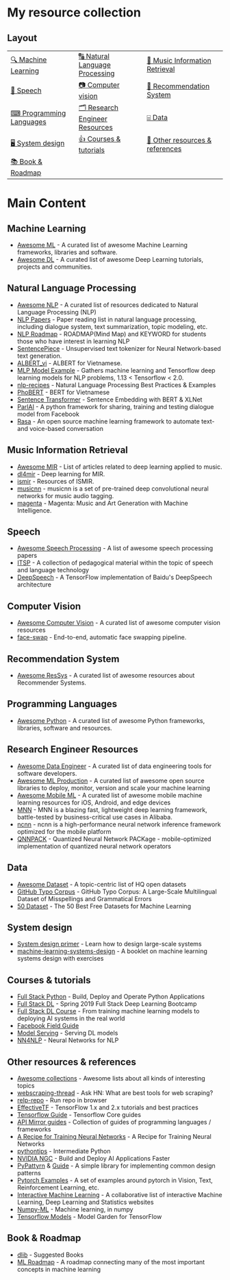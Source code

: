 # My resource collection

## Layout

| | | |
|-|-|-|
| [🔍 Machine Learning](#machine-learning) | [🔠 Natural Language Processing](#natural-language-processing) | [🎼 Music Information Retrieval](#music-information-retrieval) |
| [🤖 Speech](#speech) | [📷 Computer vision](#computer-vision) | [🛒 Recommendation System](#recommendation-system) |
| [⌨ Programming Languages](#programming-languages) | [🗂  Research Engineer Resources](#research-engineer-resources) | [⌸ Data](#data) |
| [🖥️ System design](#system-design) | [👍 Courses & tutorials](#courses--tutorials) | [📌 Other resources & references](#other-resources--references) |
| [📚 Book & Roadmap](#book--roadmap) | | |


# Main Content

## Machine Learning
* [Awesome ML](https://github.com/josephmisiti/awesome-machine-learning) - A curated list of awesome Machine Learning frameworks, libraries and software.
* [Awesome DL](https://github.com/ChristosChristofidis/awesome-deep-learning) - A curated list of awesome Deep Learning tutorials, projects and communities.

## Natural Language Processing
* [Awesome NLP](https://github.com/keon/awesome-nlp) - A curated list of resources dedicated to Natural Language Processing (NLP)
* [NLP Papers](https://github.com/iwangjian/Paper-Reading) - Paper reading list in natural language processing, including dialogue system, text summarization, topic modeling, etc.
* [NLP Roadmap](https://github.com/graykode/nlp-roadmap) - ROADMAP(Mind Map) and KEYWORD for students those who have interest in learning NLP
* [SentencePiece](https://github.com/google/sentencepiece) - Unsupervised text tokenizer for Neural Network-based text generation.
* [ALBERT_vi](https://github.com/ngoanpv/albert_vi) - ALBERT for Vietnamese.
* [MLP Model Example](https://github.com/huseinzol05/NLP-Models-Tensorflow) - Gathers machine learning and Tensorflow deep learning models for NLP problems, 1.13 < Tensorflow < 2.0.
* [nlp-recipes](https://github.com/microsoft/nlp-recipes/) - Natural Language Processing Best Practices & Examples
* [PhoBERT](https://github.com/VinAIResearch/PhoBERT) - BERT for Vietnamese
* [Sentence Transformer](https://github.com/UKPLab/sentence-transformers) - Sentence Embedding with BERT & XLNet
* [ParlAI](https://github.com/facebookresearch/ParlAI) - A python framework for sharing, training and testing dialogue model from Facebook
* [Rasa](https://github.com/RasaHQ/rasa) - An open source machine learning framework to automate text-and voice-based conversation

## Music Information Retrieval
* [Awesome MIR](https://github.com/ybayle/awesome-deep-learning-music) - List of articles related to deep learning applied to music.
* [dl4mir](https://github.com/keunwoochoi/dl4mir) - Deep learning for MIR.
* [ismir](https://ismir.net/resources/) - Resources of ISMIR.
* [musicnn](https://github.com/jordipons/musicnn) - musicnn is a set of pre-trained deep convolutional neural networks for music audio tagging.
* [magenta](https://github.com/tensorflow/magenta) - Magenta: Music and Art Generation with Machine Intelligence.

## Speech
* [Awesome Speech Processing](https://github.com/zzw922cn/awesome-speech-recognition-speech-synthesis-papers) - A list of awesome speech processing papers
* [ITSP](https://wiki.aalto.fi/display/ITSP) - A collection of pedagogical material within the topic of speech and language technology
* [DeepSpeech](https://github.com/mozilla/DeepSpeech) - A TensorFlow implementation of Baidu's DeepSpeech architecture

## Computer Vision
* [Awesome Computer Vision](https://github.com/jbhuang0604/awesome-computer-vision) - A curated list of awesome computer vision resources
* [face-swap](https://github.com/YuvalNirkin/face_swap) - End-to-end, automatic face swapping pipeline.

## Recommendation System
* [Awesome ResSys](https://github.com/gaolinjie/awesome-recommender-systems) - A curated list of awesome resources about Recommender Systems.

## Programming Languages
* [Awesome Python](https://github.com/vinta/awesome-python) - A curated list of awesome Python frameworks, libraries, software and resources.

## Research Engineer Resources
* [Awesome Data Engineer](https://github.com/igorbarinov/awesome-data-engineering) - A curated list of data engineering tools for software developers.
* [Awesome ML Production](https://github.com/EthicalML/awesome-production-machine-learning) - A curated list of awesome open source libraries to deploy, monitor, version and scale your machine learning
* [Awesome Mobile ML](https://github.com/fritzlabs/Awesome-Mobile-Machine-Learning) - A curated list of awesome mobile machine learning resources for iOS, Android, and edge devices
* [MNN](https://github.com/alibaba/MNN) - MNN is a blazing fast, lightweight deep learning framework, battle-tested by business-critical use cases in Alibaba.
* [ncnn](https://github.com/Tencent/ncnn) - ncnn is a high-performance neural network inference framework optimized for the mobile platform
* [QNNPACK](https://github.com/pytorch/QNNPACK) - Quantized Neural Network PACKage - mobile-optimized implementation of quantized neural network operators

## Data
* [Awesome Dataset](https://github.com/awesomedata/awesome-public-datasets) - A topic-centric list of HQ open datasets
* [GitHub Typo Corpus](https://github.com/mhagiwara/github-typo-corpus) - GitHub Typo Corpus: A Large-Scale Multilingual Dataset of Misspellings and Grammatical Errors
* [50 Dataset](https://lionbridge.ai/datasets/the-50-best-free-datasets-for-machine-learning/?fbclid=IwAR2BMsLq1qUdxM3NR5wqVg0hpkvnULybUWOX2W5eJ0ThCRrV9a7r2TuxKP8) - The 50 Best Free Datasets for Machine Learning

## System design
* [System design primer](https://github.com/donnemartin/system-design-primer) - Learn how to design large-scale systems
* [machine-learning-systems-design](https://github.com/chiphuyen/machine-learning-systems-design) - A booklet on machine learning systems design with exercises

## Courses & tutorials
* [Full Stack Python](https://www.fullstackpython.com/) - Build, Deploy and Operate Python Applications
* [Full Stack DL](https://fullstackdeeplearning.com/march2019) - Spring 2019 Full Stack Deep Learning Bootcamp
* [Full Stack DL Course](https://course.fullstackdeeplearning.com/) - From training machine learning models to deploying AI systems in the real world
* [Facebook Field Guide](https://research.fb.com/blog/2018/05/the-facebook-field-guide-to-machine-learning-video-series/)
* [Model Serving](https://viblo.asia/p/model-serving-trien-khai-machine-learning-model-len-production-voi-tensorflow-serving-deploy-machine-learning-model-in-production-with-tensorflow-serving-XL6lAvvN5ek) - Serving DL models
* [NN4NLP](http://phontron.com/class/nn4nlp2017/) - Neural Networks for NLP

## Other resources & references
* [Awesome collections](https://github.com/sindresorhus/awesome) - Awesome lists about all kinds of interesting topics
* [webscraping-thread](https://news.ycombinator.com/item?id=15694118) - Ask HN: What are best tools for web scraping?
* [relp-repo](https://repl.it/site/blog/github) - Run repo in browser
* [EffectiveTF](https://github.com/vahidk/EffectiveTensorflow) - TensorFlow 1.x and 2.x tutorials and best practices
* [Tensorflow Guide](https://www.tensorflow.org/guide) - Tensorflow Core guides
* [API Mirror guides](https://apimirror.com/tensorflow~guide/) - Collection of guides of programming languages / frameworks
* [A Recipe for Training Neural Networks](https://karpathy.github.io/2019/04/25/recipe/) - A Recipe for Training Neural Networks
* [pythontips](http://book.pythontips.com/en/latest/) - Intermediate Python
* [NVIDIA NGC](https://ngc.nvidia.com) - Build and Deploy AI Applications Faster
* [PyPattyrn](https://github.com/tylerlaberge/PyPattyrn) & [Guide](https://python-patterns.guide/) - A simple library for implementing common design patterns
* [Pytorch Examples](https://github.com/pytorch/examples) - A set of examples around pytorch in Vision, Text, Reinforcement Learning, etc.
* [Interactive Machine Learning](https://github.com/stared/interactive-machine-learning-list/) - A collaborative list of interactive Machine Learning, Deep Learning and Statistics websites
* [Numpy-ML](https://github.com/ddbourgin/numpy-ml) - Machine learning, in numpy
* [Tensorflow Models](https://github.com/tensorflow/models) - Model Garden for TensorFlow

## Book & Roadmap 
* [dlib](http://dlib.net/books.html) - Suggested Books
* [ML Roadmap](https://github.com/mrdbourke/machine-learning-roadmap) - A roadmap connecting many of the most important concepts in machine learning
